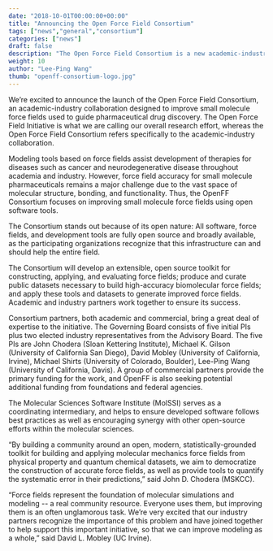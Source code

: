 ```yaml
---
date: "2018-10-01T00:00:00+00:00"
title: "Announcing the Open Force Field Consortium"
tags: ["news","general","consortium"]
categories: ["news"]
draft: false
description: "The Open Force Field Consortium is a new academic-industry collaboration to fund the Open Force Field Initiative."
weight: 10
author: "Lee-Ping Wang"
thumb: "openff-consortium-logo.jpg"
---
```


We’re excited to announce the launch of the Open Force Field
Consortium, an academic-industry collaboration designed
to improve small molecule force fields used to guide pharmaceutical
drug discovery.  The Open Force Field Initiative is what we are calling
our overall research effort, whereas the Open Force Field Consortium
refers specifically to the academic-industry collaboration.

Modeling tools based on force fields assist development of therapies
for diseases such as cancer and neurodegenerative disease throughout
academia and industry.  However, force field accuracy for small
molecule pharmaceuticals remains a major challenge due to the vast
space of molecular structure, bonding, and functionality. Thus, the
OpenFF Consortium focuses on improving small molecule force fields
using open software tools.

The Consortium stands out because of its open nature: All software,
force fields, and development tools are fully open source and broadly
available, as the participating organizations recognize that this
infrastructure can and should help the entire field.

The Consortium will develop an extensible, open source toolkit for
constructing, applying, and evaluating force fields; produce and
curate public datasets necessary to build high-accuracy biomolecular
force fields; and apply these tools and datasets to generate improved
force fields. Academic and industry partners work together to ensure
its success.

Consortium partners, both academic and commercial, bring a great deal
of expertise to the initiative. The Governing Board consists of five
initial PIs plus two elected industry representatives from the
Advisory Board. The five PIs are John Chodera (Sloan Kettering
Institute), Michael K. Gilson (University of California San Diego),
David Mobley (University of California, Irvine), Michael Shirts
(University of Colorado, Boulder), Lee-Ping Wang (University of
California, Davis). A group of commercial partners provide the primary
funding for the work, and OpenFF is also seeking potential additional
funding from foundations and federal agencies.

The Molecular Sciences Software Institute (MolSSI) serves as a
coordinating intermediary, and helps to ensure developed software
follows best practices as well as encouraging synergy with other
open-source efforts within the molecular sciences.

“By building a community around an open, modern,
statistically-grounded toolkit for building and applying molecular
mechanics force fields from physical property and quantum chemical
datasets, we aim to democratize the construction of accurate force
fields, as well as provide tools to quantify the systematic error in
their predictions,” said John D. Chodera (MSKCC).

“Force fields represent the foundation of molecular simulations and
modeling -- a real community resource. Everyone uses them, but
improving them is an often unglamorous task. We’re very excited that
our industry partners recognize the importance of this problem and
have joined together to help support this important initiative, so
that we can improve modeling as a whole,” said David L. Mobley (UC
Irvine).

